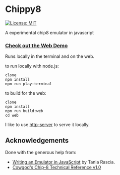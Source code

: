 # Chippy8
[![License: MIT](https://img.shields.io/badge/License-MIT-blue.svg)](https://opensource.org/licenses/MIT)

A experimental chip8 emulator in javascript

### [Check out the Web Demo](https://narwhaldisco.github.io/Chippy8/)

Runs locally in the terminal and on the web.

to run locally with node.js:

```
clone
npm install
npm run play:terminal
```

to build for the web:

```
clone
npm install
npm run build:web
cd web
```

I like to use [http-server](https://www.npmjs.com/package/http-server) to serve it locally.

## Acknowledgements

Done with the generous help from:

- [Writing an Emulator in JavaScript](https://www.taniarascia.com/writing-an-emulator-in-javascript-chip8/) by Tania Rascia. 
- [Cowgod's Chip-8 Technical Reference v1.0](http://devernay.free.fr/hacks/chip8/C8TECH10.HTM)
